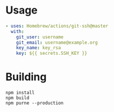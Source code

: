 # Usage

```yml
- uses: Homebrew/actions/git-ssh@master
  with:
    git_user: username
    git_email: username@example.org
    key_name: key_rsa
    key: ${{ secrets.SSH_KEY }}
```

# Building

```
npm install
npm build
npm purne --production
```

